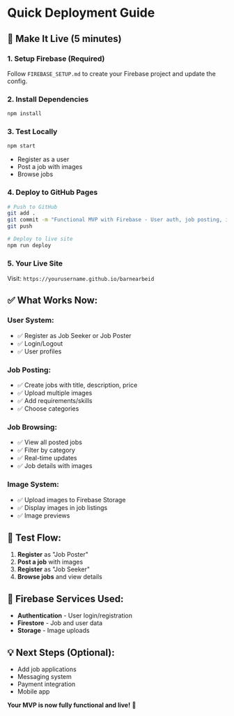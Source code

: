 # Quick Deployment Guide

## 🚀 Make It Live (5 minutes)

### 1. Setup Firebase (Required)
Follow `FIREBASE_SETUP.md` to create your Firebase project and update the config.

### 2. Install Dependencies
```bash
npm install
```

### 3. Test Locally
```bash
npm start
```
- Register as a user
- Post a job with images
- Browse jobs

### 4. Deploy to GitHub Pages
```bash
# Push to GitHub
git add .
git commit -m "Functional MVP with Firebase - User auth, job posting, image upload"
git push

# Deploy to live site
npm run deploy
```

### 5. Your Live Site
Visit: `https://yourusername.github.io/barnearbeid`

## ✅ What Works Now:

### **User System:**
- ✅ Register as Job Seeker or Job Poster
- ✅ Login/Logout
- ✅ User profiles

### **Job Posting:**
- ✅ Create jobs with title, description, price
- ✅ Upload multiple images
- ✅ Add requirements/skills
- ✅ Choose categories

### **Job Browsing:**
- ✅ View all posted jobs
- ✅ Filter by category
- ✅ Real-time updates
- ✅ Job details with images

### **Image System:**
- ✅ Upload images to Firebase Storage
- ✅ Display images in job listings
- ✅ Image previews

## 🎯 Test Flow:
1. **Register** as "Job Poster"
2. **Post a job** with images
3. **Register** as "Job Seeker" 
4. **Browse jobs** and view details

## 🔧 Firebase Services Used:
- **Authentication** - User login/registration
- **Firestore** - Job and user data
- **Storage** - Image uploads

## 💡 Next Steps (Optional):
- Add job applications
- Messaging system
- Payment integration
- Mobile app

**Your MVP is now fully functional and live!** 🎉 